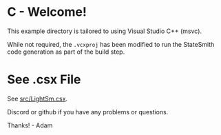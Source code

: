 # C - Welcome!
This example directory is tailored to using Visual Studio C++ (msvc).

While not required, the `.vcxproj` has been modified to run the StateSmith code generation as part of the build step.

# See .csx File
See [src/LightSm.csx](./src/LightSm.csx).

Discord or github if you have any problems or questions.

Thanks! - Adam
